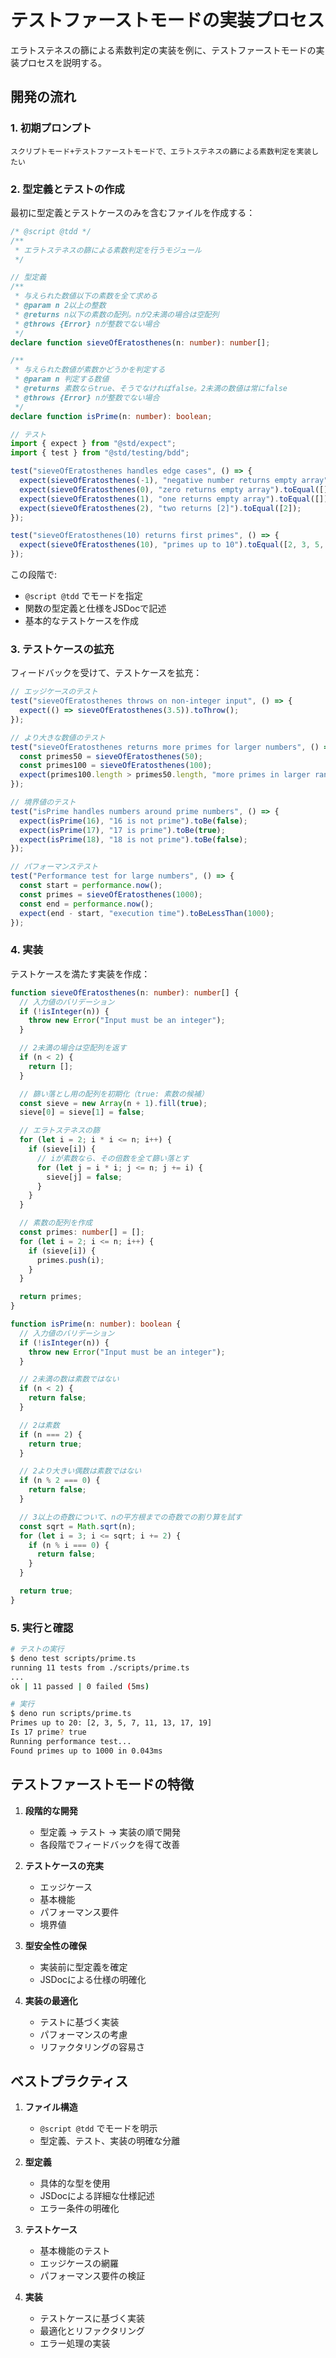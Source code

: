 # テストファーストモードの実装プロセス

エラトステネスの篩による素数判定の実装を例に、テストファーストモードの実装プロセスを説明する。

## 開発の流れ

### 1. 初期プロンプト

```
スクリプトモード+テストファーストモードで、エラトステネスの篩による素数判定を実装したい
```

### 2. 型定義とテストの作成

最初に型定義とテストケースのみを含むファイルを作成する：

```ts
/* @script @tdd */
/**
 * エラトステネスの篩による素数判定を行うモジュール
 */

// 型定義
/**
 * 与えられた数値以下の素数を全て求める
 * @param n 2以上の整数
 * @returns n以下の素数の配列。nが2未満の場合は空配列
 * @throws {Error} nが整数でない場合
 */
declare function sieveOfEratosthenes(n: number): number[];

/**
 * 与えられた数値が素数かどうかを判定する
 * @param n 判定する数値
 * @returns 素数ならtrue、そうでなければfalse。2未満の数値は常にfalse
 * @throws {Error} nが整数でない場合
 */
declare function isPrime(n: number): boolean;

// テスト
import { expect } from "@std/expect";
import { test } from "@std/testing/bdd";

test("sieveOfEratosthenes handles edge cases", () => {
  expect(sieveOfEratosthenes(-1), "negative number returns empty array").toEqual([]);
  expect(sieveOfEratosthenes(0), "zero returns empty array").toEqual([]);
  expect(sieveOfEratosthenes(1), "one returns empty array").toEqual([]);
  expect(sieveOfEratosthenes(2), "two returns [2]").toEqual([2]);
});

test("sieveOfEratosthenes(10) returns first primes", () => {
  expect(sieveOfEratosthenes(10), "primes up to 10").toEqual([2, 3, 5, 7]);
});
```

この段階で:
- `@script @tdd` でモードを指定
- 関数の型定義と仕様をJSDocで記述
- 基本的なテストケースを作成

### 3. テストケースの拡充

フィードバックを受けて、テストケースを拡充：

```ts
// エッジケースのテスト
test("sieveOfEratosthenes throws on non-integer input", () => {
  expect(() => sieveOfEratosthenes(3.5)).toThrow();
});

// より大きな数値のテスト
test("sieveOfEratosthenes returns more primes for larger numbers", () => {
  const primes50 = sieveOfEratosthenes(50);
  const primes100 = sieveOfEratosthenes(100);
  expect(primes100.length > primes50.length, "more primes in larger range").toBe(true);
});

// 境界値のテスト
test("isPrime handles numbers around prime numbers", () => {
  expect(isPrime(16), "16 is not prime").toBe(false);
  expect(isPrime(17), "17 is prime").toBe(true);
  expect(isPrime(18), "18 is not prime").toBe(false);
});

// パフォーマンステスト
test("Performance test for large numbers", () => {
  const start = performance.now();
  const primes = sieveOfEratosthenes(1000);
  const end = performance.now();
  expect(end - start, "execution time").toBeLessThan(1000);
});
```

### 4. 実装

テストケースを満たす実装を作成：

```ts
function sieveOfEratosthenes(n: number): number[] {
  // 入力値のバリデーション
  if (!isInteger(n)) {
    throw new Error("Input must be an integer");
  }

  // 2未満の場合は空配列を返す
  if (n < 2) {
    return [];
  }

  // 篩い落とし用の配列を初期化（true: 素数の候補）
  const sieve = new Array(n + 1).fill(true);
  sieve[0] = sieve[1] = false;

  // エラトステネスの篩
  for (let i = 2; i * i <= n; i++) {
    if (sieve[i]) {
      // iが素数なら、その倍数を全て篩い落とす
      for (let j = i * i; j <= n; j += i) {
        sieve[j] = false;
      }
    }
  }

  // 素数の配列を作成
  const primes: number[] = [];
  for (let i = 2; i <= n; i++) {
    if (sieve[i]) {
      primes.push(i);
    }
  }

  return primes;
}

function isPrime(n: number): boolean {
  // 入力値のバリデーション
  if (!isInteger(n)) {
    throw new Error("Input must be an integer");
  }

  // 2未満の数は素数ではない
  if (n < 2) {
    return false;
  }

  // 2は素数
  if (n === 2) {
    return true;
  }

  // 2より大きい偶数は素数ではない
  if (n % 2 === 0) {
    return false;
  }

  // 3以上の奇数について、nの平方根までの奇数での割り算を試す
  const sqrt = Math.sqrt(n);
  for (let i = 3; i <= sqrt; i += 2) {
    if (n % i === 0) {
      return false;
    }
  }

  return true;
}
```

### 5. 実行と確認

```bash
# テストの実行
$ deno test scripts/prime.ts
running 11 tests from ./scripts/prime.ts
...
ok | 11 passed | 0 failed (5ms)

# 実行
$ deno run scripts/prime.ts
Primes up to 20: [2, 3, 5, 7, 11, 13, 17, 19]
Is 17 prime? true
Running performance test...
Found primes up to 1000 in 0.043ms
```

## テストファーストモードの特徴

1. **段階的な開発**
   - 型定義 → テスト → 実装の順で開発
   - 各段階でフィードバックを得て改善

2. **テストケースの充実**
   - エッジケース
   - 基本機能
   - パフォーマンス要件
   - 境界値

3. **型安全性の確保**
   - 実装前に型定義を確定
   - JSDocによる仕様の明確化

4. **実装の最適化**
   - テストに基づく実装
   - パフォーマンスの考慮
   - リファクタリングの容易さ

## ベストプラクティス

1. **ファイル構造**
   - `@script @tdd` でモードを明示
   - 型定義、テスト、実装の明確な分離

2. **型定義**
   - 具体的な型を使用
   - JSDocによる詳細な仕様記述
   - エラー条件の明確化

3. **テストケース**
   - 基本機能のテスト
   - エッジケースの網羅
   - パフォーマンス要件の検証

4. **実装**
   - テストケースに基づく実装
   - 最適化とリファクタリング
   - エラー処理の実装